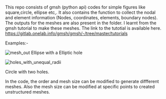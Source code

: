  This repo consists of gmsh (python api) codes for simple figures like square,circle, ellipse etc,. It also contains the function to collect the nodal and element information (Nodes, coordinates, elements, boundary nodes). The outputs for the meshes are also present in the folder. I learnt from the gmsh tutorial to make these meshes. The link to the tutotial is available here. 
https://gitlab.onelab.info/gmsh/gmsh/-/tree/master/tutorials

Examples:-

![mesh_out](https://github.com/user-attachments/assets/7ecb5f9e-dd85-45b7-96be-7e7c6a20b21f)
Ellipse with a Elliptic hole

![holes_with_unequal_radii](https://github.com/user-attachments/assets/79cc4c3a-bc34-49ef-8940-9b8201c5ae46)

Circle with two holes.

In the code, the order and mesh size can be modified to generate diffferent meshes. Also the mesh size can be modified at specific points to created unstructured meshes.

